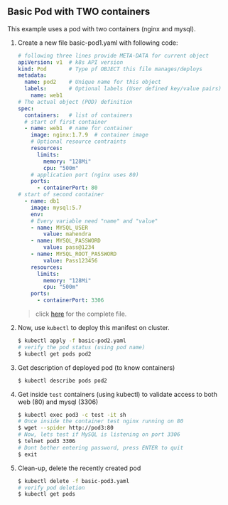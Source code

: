 ## Basic Pod with TWO containers

This example uses a pod with two containers (nginx and mysql). 

1.  Create a new file basic-pod1.yaml with following code:

    ```yaml
    # following three lines provide META-DATA for current object
    apiVersion: v1  # k8s API version
    kind: Pod       # Type pf OBJECT this file manages/deploys
    metadata:
      name: pod2    # Unique name for this object
      labels:       # Optional labels (User defined key/value pairs)
        name: web1
    # The actual object (POD) definition 
    spec:
      containers:   # list of containers 
      # start of first container
      - name: web1  # name for container
        image: nginx:1.7.9  # container image 
        # Optional resource contraints
        resources:
          limits:
            memory: "128Mi"
            cpu: "500m"
        # application port (nginx uses 80)
        ports:
          - containerPort: 80
    # start of second container
      - name: db1
        image: mysql:5.7 
        env:
        # Every variable need "name" and "value"
        - name: MYSQL_USER
            value: mahendra
        - name: MYSQL_PASSWORD
            value: pass@1234
        - name: MYSQL_ROOT_PASSWORD
            value: Pass123456
        resources:
          limits:
            memory: "128Mi"
            cpu: "500m"
        ports:
          - containerPort: 3306
    ```

    > click [here](./basic-pod3.yaml) for the complete file.

2.  Now, use `kubectl` to deploy this manifest on cluster.

    ```bash
    $ kubectl apply -f basic-pod2.yaml
    # verify the pod status (using pod name)
    $ kubectl get pods pod2
    ```

3.  Get description of deployed pod (to know containers)

    ```bash
    $ kubectl describe pods pod2
    ```

4.  Get inside `test` containers (using kubectl) to validate access to both web (80) and mysql (3306)
    
    ```bash
    $ kubectl exec pod3 -c test -it sh
    # Once inside the container test nginx running on 80
    $ wget --spider http://pod3:80
    # Now, lets test if MySQL is listening on port 3306
    $ telnet pod3 3306
    # Dont bother entering password, press ENTER to quit
    $ exit
    ```

3.  Clean-up, delete the recently created pod

    ```bash
    $ kubectl delete -f basic-pod3.yaml
    # verify pod deletion
    $ kubectl get pods
    ```